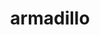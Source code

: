 ---
title: "armadillo"
layout: cache
categories: [package, develop-2023-10-01]
meta: {"versions": ["12.4.0"], "compilers": ["gcc@=12.1.0"], "oss": ["ubuntu22.04"], "platforms": ["linux"], "targets": ["x86_64_v3"], "stacks": ["root", "tutorial"], "num_specs": 1, "num_specs_by_stack": {"root": 1, "tutorial": 1}}
spec_details: [{"hash": "o2lohq4pmf4penvkd465cflsh6vwjk4u", "compiler": "gcc@=12.1.0", "versions": ["12.4.0"], "os": "ubuntu22.04", "platform": "linux", "target": "x86_64_v3", "variants": ["build_system=cmake", "build_type=Release", "generator=make", "~hdf5", "~ipo", "patches=59207b1"], "stacks": ["root", "tutorial"], "size": "-", "tarball": "https://binaries.spack.io/develop-2023-10-01/build_cache/linux-ubuntu22.04-x86_64_v3/gcc-12.1.0/armadillo-12.4.0/linux-ubuntu22.04-x86_64_v3-gcc-12.1.0-armadillo-12.4.0-o2lohq4pmf4penvkd465cflsh6vwjk4u.spack"}]
---